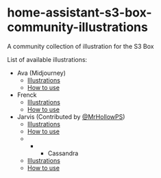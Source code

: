 # home-assistant-s3-box-community-illustrations
A community collection of illustration for the S3 Box

List of available illustrations:
- Ava (Midjourney)
  - [Illustrations](ava_midjourney/illustrations)
  - [How to use](ava_midjourney)
- Frenck
  - [Illustrations](frenck/illustrations)
  - [How to use](frenck)
- Jarvis (Contributed by [@MrHollowPS](https://github.com/MrHollowPS))
  - [Illustrations](jarvis_female/illustrations)
  - [How to use](jarvis_female)
  - - - Cassandra
  - [Illustrations](cassandra/illustrations)
  - [How to use](cassandra)

